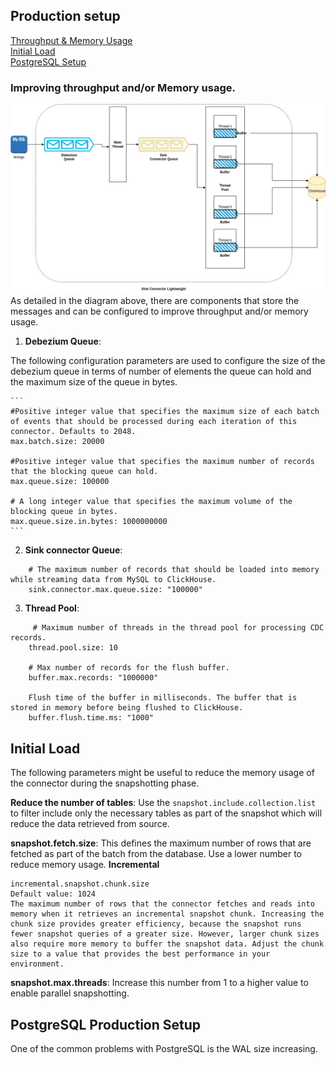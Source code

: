 ## Production setup


[Throughput & Memory Usage](#improving-throughput-and/or-memory-usage.) \
[Initial Load](#initial-load) \
[PostgreSQL Setup](#postgresql-production-setup)

### Improving throughput and/or Memory usage.
![](img/production_setup.jpg)
As detailed in the diagram above, there are components that store the messages and
can be configured to improve throughput and/or memory usage.

1. **Debezium Queue**:

The following configuration parameters are used to configure the size of the debezium queue
in terms of number of elements the queue can hold and the maximum size of the queue in bytes.
    
    ```    
    #Positive integer value that specifies the maximum size of each batch of events that should be processed during each iteration of this connector. Defaults to 2048.
    max.batch.size: 20000

    #Positive integer value that specifies the maximum number of records that the blocking queue can hold.
    max.queue.size: 100000

    # A long integer value that specifies the maximum volume of the blocking queue in bytes.
    max.queue.size.in.bytes: 1000000000
    ```

2. **Sink connector Queue**:

```
    # The maximum number of records that should be loaded into memory while streaming data from MySQL to ClickHouse.
    sink.connector.max.queue.size: "100000"

```

3. **Thread Pool**:
```
     # Maximum number of threads in the thread pool for processing CDC records.
    thread.pool.size: 10
    
    # Max number of records for the flush buffer.
    buffer.max.records: "1000000"
    
    Flush time of the buffer in milliseconds. The buffer that is stored in memory before being flushed to ClickHouse.
    buffer.flush.time.ms: "1000"
```

## Initial Load

The following parameters might be useful to reduce the memory usage of the connector during the snapshotting phase.


**Reduce the number of tables**: Use the `snapshot.include.collection.list` to filter include only the necessary tables
as part of the snapshot which will reduce the data retrieved from source.

**snapshot.fetch.size**: This defines the maximum number of rows that are fetched as part of the batch from the database.
Use a lower number to reduce memory usage.
**Incremental**
```
incremental.snapshot.chunk.size
Default value: 1024
The maximum number of rows that the connector fetches and reads into memory when it retrieves an incremental snapshot chunk. Increasing the chunk size provides greater efficiency, because the snapshot runs fewer snapshot queries of a greater size. However, larger chunk sizes also require more memory to buffer the snapshot data. Adjust the chunk size to a value that provides the best performance in your environment.
```

**snapshot.max.threads**: Increase this number from 1 to a higher value to enable parallel snapshotting.

## PostgreSQL Production Setup

One of the common problems with PostgreSQL is the WAL size increasing.
